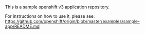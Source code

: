 This is a sample openshift v3 application repository.

For instructions on how to use it, please see: https://github.com/openshift/origin/blob/master/examples/sample-app/README.md

